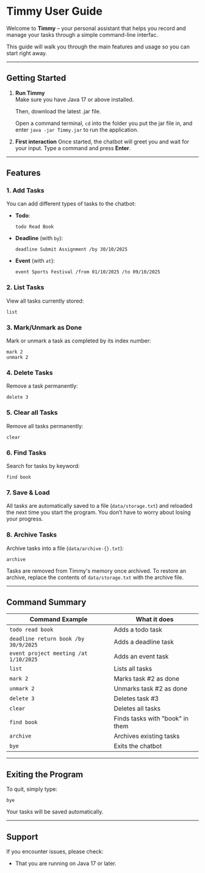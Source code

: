 # Timmy User Guide

Welcome to **Timmy** – your personal assistant that helps you record and manage your tasks through a simple command-line interfac.  

This guide will walk you through the main features and usage so you can start right away.

---

## Getting Started

1. **Run Timmy**  
   Make sure you have Java 17 or above installed.
   
   Then, download the latest .jar file.

   Open a command terminal, `cd` into the folder you put the jar file in, and enter `java -jar Timmy.jar` to run the application.



2. **First interaction**
   Once started, the chatbot will greet you and wait for your input. Type a command and press **Enter**.

---

## Features

### 1. Add Tasks

You can add different types of tasks to the chatbot:

* **Todo**:

  ```text
  todo Read Book
  ```
* **Deadline** (with `by`):

  ```text
  deadline Submit Assignment /by 30/10/2025
  ```
* **Event** (with `at`):

  ```text
  event Sports Festival /from 01/10/2025 /to 09/10/2025
  ```

### 2. List Tasks

View all tasks currently stored:

```text
list
```

### 3. Mark/Unmark as Done

Mark or unmark a task as completed by its index number:

```text
mark 2
unmark 2
```

### 4. Delete Tasks

Remove a task permanently:

```text
delete 3
```

### 5. Clear all Tasks

Remove all tasks permanently:

```text
clear
```

### 6. Find Tasks

Search for tasks by keyword:

```text
find book
```

### 7. Save & Load

All tasks are automatically saved to a file (`data/storage.txt`) and reloaded the next time you start the program. You don’t have to worry about losing your progress.

### 8. Archive Tasks

Archive tasks into a file (`data/archive-{}.txt`):

```text
archive
```

Tasks are removed from Timmy's memory once archived. To restore an archive, replace the contents of `data/storage.txt` with the archive file.

---

## Command Summary

| Command Example                       | What it does                    |
|---------------------------------------| ------------------------------- |
| `todo read book`                      | Adds a todo task                |
| `deadline return book /by 30/9/2025`  | Adds a deadline task            |
| `event project meeting /at 1/10/2025` | Adds an event task              |
| `list`                                | Lists all tasks                 |
| `mark 2`                              | Marks task #2 as done           |
| `unmark 2`                            | Unmarks task #2 as done         |
| `delete 3`                            | Deletes task #3                 |
| `clear`                               | Deletes all tasks               |
| `find book`                           | Finds tasks with "book" in them |
| `archive`                             | Archives existing tasks         |
| `bye`                                 | Exits the chatbot               |

---

## Exiting the Program

To quit, simply type:

```text
bye
```

Your tasks will be saved automatically.

---

## Support

If you encounter issues, please check:

* That you are running on Java 17 or later.
